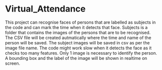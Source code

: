 # Virtual_Attendance

This project can recognise faces of persons that are labelled as subjects in the code and can mark the time when it detects that face.
Subjects is a folder that contains the images of the persons that are to be recognised.
The CSV file will be created autmatically where the time and name of the person will be saved.
The subject images will be saved in csv as per the image file name.
The code might work slow when it detects the face as it checks too many features.
Only 1 image is necessary to identify the person.
A bounding box and the label of the image will be shown in realtime on screen.
